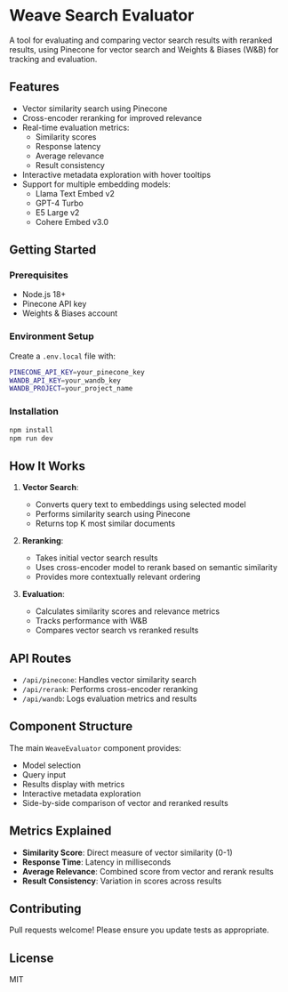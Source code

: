 # Weave Search Evaluator

A tool for evaluating and comparing vector search results with reranked results, using Pinecone for vector search and Weights & Biases (W&B) for tracking and evaluation.

## Features

- Vector similarity search using Pinecone
- Cross-encoder reranking for improved relevance
- Real-time evaluation metrics:
  - Similarity scores
  - Response latency
  - Average relevance
  - Result consistency
- Interactive metadata exploration with hover tooltips
- Support for multiple embedding models:
  - Llama Text Embed v2
  - GPT-4 Turbo
  - E5 Large v2
  - Cohere Embed v3.0

## Getting Started

### Prerequisites

- Node.js 18+
- Pinecone API key
- Weights & Biases account

### Environment Setup

Create a `.env.local` file with:

```bash
PINECONE_API_KEY=your_pinecone_key
WANDB_API_KEY=your_wandb_key
WANDB_PROJECT=your_project_name
```

### Installation

```bash
npm install
npm run dev
```

## How It Works

1. **Vector Search**:
   - Converts query text to embeddings using selected model
   - Performs similarity search using Pinecone
   - Returns top K most similar documents

2. **Reranking**:
   - Takes initial vector search results
   - Uses cross-encoder model to rerank based on semantic similarity
   - Provides more contextually relevant ordering

3. **Evaluation**:
   - Calculates similarity scores and relevance metrics
   - Tracks performance with W&B
   - Compares vector search vs reranked results

## API Routes

- `/api/pinecone`: Handles vector similarity search
- `/api/rerank`: Performs cross-encoder reranking
- `/api/wandb`: Logs evaluation metrics and results

## Component Structure

The main `WeaveEvaluator` component provides:

- Model selection
- Query input
- Results display with metrics
- Interactive metadata exploration
- Side-by-side comparison of vector and reranked results

## Metrics Explained

- **Similarity Score**: Direct measure of vector similarity (0-1)
- **Response Time**: Latency in milliseconds
- **Average Relevance**: Combined score from vector and rerank results
- **Result Consistency**: Variation in scores across results

## Contributing

Pull requests welcome! Please ensure you update tests as appropriate.

## License

MIT
